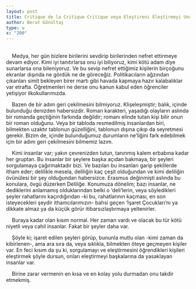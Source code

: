 ```yaml
---
layout: post
title: Critique de la Critique Critique veya Eleştireni Eleştirmeyi Unutmamak
author: Berat Gönültaş
type: w
x: "200"
---
```

<br/>
&nbsp;&nbsp;&nbsp;&nbsp;Medya, her gün bizlere birilerini sevdirip birilerinden nefret ettirmeye devam ediyor. Kimi iyi tanıtırlarsa onu iyi biliyoruz, kimi kötü adam diye sunarlarsa ona bileniyoruz. Ve bu sevip nefret ettiğimiz kişilerin birçoğunu ekranlar dışında ne gördük ne de göreceğiz. Politikacıların ağzından çıkanları simit bekleyen birer martı gibi havada kapmaya hazır kalabalıklar var etrafta. Öğretmenleri ne derse onu kanun kabul eden öğrenciler yetişiyor ilkokullarımızda.

&nbsp;&nbsp;&nbsp;&nbsp;Bazen de bir adım geri çekilmesini bilmiyoruz. Klişeleşmiştir; balık, içinde bulunduğu denizden habersizdir. Roman karakteri, yaşadığı olayların aslında bir romanda geçtiğinin farkında değildir; romanı elinde tutan kişi bilir onun bir roman olduğunu. Veya bir tabloda resmedilmiş insanlardan biri, bilmekten uzaktır tablonun güzelliğini, tablonun dışına çıkıp da seyretmesi gerekir. Bizim de, içinde bulunduğumuz durumların ne’liğini fark edebilmek için bir adım geri çekilmesini bilmemiz lazım.

&nbsp;&nbsp;&nbsp;&nbsp;Kimi insanlar var; yakın çevrenizden tutun, tanınmış kalem erbabına kadar her gruptan. Bu insanlar bir şeylere başka açıdan bakmaya, bir şeyleri sorgulamaya çağırmaktadır bizi. Ve bazıları bu insanları garip şekillerde itham eder; delilikle mesela, deliliğin kaç çeşit olduğundan ve kimi deliliğin övünülesi bir şey olduğundan habersizce. Erasmus değinmişti aslında bu konulara, övgü düzerken Deliliğe. Konumuza dönelim; bazı insanlar, ne dediklerini anlamamış olduklarından belki o ‘deli’lerin, veya söyledikleri şeyler rahatlarını kaçırdığından -ki bu, rahatlarının kaçması, en son isteyecekleri şeydir ithamcılarımızın- bahsi geçen ‘İşaret Çocukları’nı ya dikkate almaz ya da küçük görür itibarsızlaştırmaya yeltenirler.

&nbsp;&nbsp;&nbsp;&nbsp;Buraya kadar olan kısım normal. Her zaman vardı ve olacak bu tür kötü niyetli veya cahil insanlar. Fakat bir şeyler daha var.

&nbsp;&nbsp;&nbsp;&nbsp;Şöyle ki; işaret edilen şeyleri görüp, bununla mutlu olan -kimi zaman da kibirlenen-,  ama ara sıra da, veya sıklıkla, bilmekten öteye geçmeyen kişiler var. En feci kısım da şu ki, sorgulamayı ve eleştirmesini öğrendikleri kişileri eleştirmek şöyle dursun, onları eleştirmeyi başkalarına da yasaklayan insanlar var.

&nbsp;&nbsp;&nbsp;&nbsp;Birine zarar vermenin en kısa ve en kolay yolu durmadan onu takdir etmekmiş.

